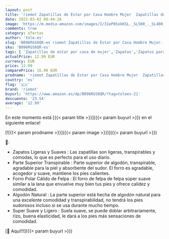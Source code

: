 ```yaml
---
layout: post
title: 'riemot Zapatillas de Estar por Casa Hombre Mujer  Zapatillas de Invierno Antideslizantes CáLido Zapatos Memory Algodón Pantuflas Suave y Cómodo  para Interior y Exterior  Azul Marino EU 38-39'
date: 2022-03-02 00:44:26
image: 'https://m.media-amazon.com/images/I/31eP8SokKSL._SL500_._SL400_.jpg'
comments: true
category: ofertas
author: 'tole.es'
slug: 'B096RGS8QR-es riemot Zapatillas de Estar por Casa Hombre Mujer...'
sku: 'B096RGS8QR-es'
tags: [ 'Zapatillas de estar por casa de mujer','Zapatos','Zapatos para mujer','Zapatos y complementos','riemot','zapatos', ]
actualPrice: 12.99 EUR
currency: EUR
price: 12.99
comparePrice: 16.99 EUR
prodname: 'riemot Zapatillas de Estar por Casa Hombre Mujer  Zapatillas de Invierno Antideslizantes CáLido Zapatos Memory Algodón Pantuflas Suave y Cómodo  para Interior y Exterior  Azul Marino EU 38-39'
country: 'es'
flag: '🇪🇸'
brand: 'riemot'
buyurl: 'https://www.amazon.es/dp/B096RGS8QR/?tag=tolees-21'
descuento: '23.54'
average: '12.99'
---
```


En este momento está [{{< param title >}}]({{< param buyurl >}}) en el siguiente enlace!

[![{{< param prodname >}}]({{< param image >}})]({{< param buyurl >}})

🔎:

- Zapatos Ligeras y Suaves : Las zapatillas son ligeras, transpirables y cómodas, lo que es perfecto para el uso diario.
- Parte Superior Transpirable : Parte superior de algodón, transpirable, agradable para la piel y absorbente del sudor. El forro es agradable, acogedor y suave, mantiene los pies calientes.
- Forro Polar Cálido de Felpa : El forro de felpa de felpa súper suave similar a la lana que envuelve muy bien tus pies y ofrece calidez y comodidad.
- Algodón Natural : La parte superior está hecha de algodón natural para una excelente comodidad y transpirabilidad, no tendrá los pies sudorosos incluso si se usa durante mucho tiempo.
- Super Suave y Ligero : Suela suave, se puede doblar arbitrariamente, rizo, buena elasticidad, le dará a los pies más sensaciones de comodidad.

[🛒 Aquí!!!]({{< param buyurl >}})
